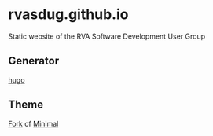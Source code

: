 # rvasdug.github.io
Static website of the RVA Software Development User Group

## Generator
[hugo](https://gohugo.io/)

## Theme
[Fork](https://github.com/rvasdug/minimal) of [Minimal](https://themes.gohugo.io/themes/minimal/) 
